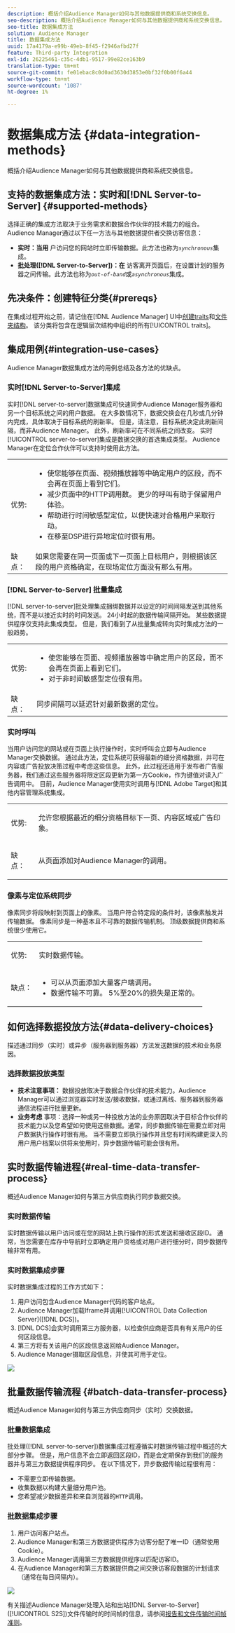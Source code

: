 ```yaml
---
description: 概括介绍Audience Manager如何与其他数据提供商和系统交换信息。
seo-description: 概括介绍Audience Manager如何与其他数据提供商和系统交换信息。
seo-title: 数据集成方法
solution: Audience Manager
title: 数据集成方法
uuid: 17a4179a-e99b-49eb-8f45-f2946afbd27f
feature: Third-party Integration
exl-id: 26225461-c35c-4db1-9517-99e82ce163b9
translation-type: tm+mt
source-git-commit: fe01ebac8c0d0ad3630d3853e0bf32f0b00f6a44
workflow-type: tm+mt
source-wordcount: '1087'
ht-degree: 1%

---
```


# 数据集成方法 {#data-integration-methods}

概括介绍Audience Manager如何与其他数据提供商和系统交换信息。

## 支持的数据集成方法：实时和[!DNL Server-to-Server] {#supported-methods}

选择正确的集成方法取决于业务需求和数据合作伙伴的技术能力的组合。 Audience Manager通过以下任一方法与其他数据提供者交换访客信息：

* **实时：当用** 户访问您的网站时立即传输数据。此方法也称为&#x200B;*`synchronous`*&#x200B;集成。
* **批处理([!DNL Server-to-Server])：在** 访客离开页面后，在设置计划的服务器之间传输。此方法也称为&#x200B;*`out-of-band`*&#x200B;或&#x200B;*`asynchronous`*&#x200B;集成。

## 先决条件：创建特征分类{#prereqs}

在集成过程开始之前，请记住在[!DNL Audience Manager] UI中[创建traits](../features/traits/create-onboarded-rule-based-traits.md)和[文件夹结构](../features/traits/trait-storage.md#create-trait-storage-folder)。 该分类将包含在逻辑层次结构中组织的所有[!UICONTROL traits]。

## 集成用例{#integration-use-cases}

Audience Manager数据集成方法的用例总结及各方法的优缺点。

### 实时[!DNL Server-to-Server]集成

<!-- c_int_types_use_cases.xml -->

实时[!DNL server-to-server]数据集成可快速同步Audience Manager服务器和另一个目标系统之间的用户数据。 在大多数情况下，数据交换会在几秒或几分钟内完成，具体取决于目标系统的刷新率。 但是，请注意，目标系统决定此刷新间隔，而非Audience Manager。 此外，刷新率可在不同系统之间改变。 实时[!UICONTROL server-to-server]集成是数据交换的首选集成类型。 Audience Manager在定位合作伙伴可以支持时使用此方法。

<table id="simpletable_5307DEC378E5486CB92A354287F33AD8"> 
 <tr class="strow">
  <td class="stentry"> <p>优势: </p></td>
  <td class="stentry"> 
   <ul id="ul_F251AFF8A2FA49D0849E36D7FAE87DE7"> 
    <li id="li_1737EBB1AD8844BD87E736BB4D8080EF">使您能够在页面、视频播放器等中确定用户的区段，而不会再在页面上看到它们。 </li>
    <li id="li_1C1F346CB7BD40508AA5A6918C6B8514"> 减少页面中的HTTP调用数。 更少的呼叫有助于保留用户体验。 </li>
    <li id="li_046BF4568B104F53A0E5372568C957CD">帮助进行时间敏感型定位，以便快速对合格用户采取行动。 </li>
    <li id="li_70F7AB19AC5D4A9AB80216A2B05163B8">在移至DSP进行异地定位时很有用。 </li>
   </ul></td>
 </tr>
 <tr class="strow">
  <td class="stentry"> 缺点：</td>
  <td class="stentry"> 如果您需要在同一页面或下一页面上目标用户，则根据该区段的用户资格确定，在现场定位方面没有那么有用。</td>
 </tr>
</table>

### [!DNL Server-to-Server] 批量集成

[!DNL server-to-server]批处理集成捆绑数据并以设定的时间间隔发送到其他系统，而不是以接近实时的时间发送。 24小时起的数据传输间隔开始。 某些数据提供程序仅支持此集成类型。 但是，我们看到了从批量集成转向实时集成方法的一般趋势。

<table id="simpletable_6878241639114DE68E61A251486C6317"> 
 <tr class="strow">
  <td class="stentry"> <p>优势: </p></td>
  <td class="stentry"> 
   <ul id="ul_1E9B48B06E764D3AB6F2D702EB4922DC"> 
    <li id="li_1CF0E018660347B3A5AF79160F74FBDB">使您能够在页面、视频播放器等中确定用户的区段，而不会再在页面上看到它们。 </li> 
    <li id="li_B6A9DF9C0D8B44A48F032F2FDB5B3956">对于非时间敏感型定位很有用。 </li>
   </ul></td>
 </tr>
 <tr class="strow">
  <td class="stentry"> 缺点：</td>
  <td class="stentry"> 同步间隔可以延迟针对最新数据的定位。</td>
 </tr>
</table>

### 实时呼叫

当用户访问您的网站或在页面上执行操作时，实时呼叫会立即与Audience Manager交换数据。 通过此方法，定位系统可获得最新的细分资格数据，并可在内容或广告投放决策过程中考虑这些信息。 此外，此过程还适用于发布者广告服务器，我们通过这些服务器将限定区段更新为第一方Cookie，作为键值对读入广告调用中。 目前，Audience Manager使用实时调用与[!DNL Adobe Target]和其他内容管理系统集成。

<table> 
 <tr>
  <td> <p>优势: </p></td>
  <td> <p> 允许您根据最近的细分资格目标下一页、内容区域或广告印象。 </p></td> 
 </tr> 
 <tr>
  <td> <p>缺点： </p></td>
  <td> <p>从页面添加对Audience Manager的调用。</p></td>
 </tr> 
</table>


### 像素与定位系统同步

像素同步将段映射到页面上的像素。 当用户符合特定段的条件时，该像素触发并传输数据。 像素同步是一种基本且不可靠的数据传输机制。 顶级数据提供商和系统很少使用它。

<table id="simpletable_39E4CD139CCF4417842AA28CDFFB6EB1"> 
 <tr class="strow">
  <td class="stentry"> <p>优势: </p></td>
  <td class="stentry"> <p> 实时数据传输。 </p></td> 
 </tr> 
 <tr class="strow">
  <td class="stentry"> <p>缺点： </p></td>
  <td class="stentry"> 
   <ul id="ul_5217EDC82434401493C2C96823C068E9"> 
    <li id="li_26EB0458CA1844908C005A47F55E50AC">可以从页面添加大量客户端调用。 </li>
    <li id="li_CD91F3DC92F2429293787D61506E5E04">数据传输不可靠。 5%至20%的损失是正常的。 </li>
   </ul></td>
 </tr> 
</table>

## 如何选择数据投放方法{#data-delivery-choices}

描述通过同步（实时）或异步（服务器到服务器）方法发送数据的技术和业务原因。

<!-- c_int_delivery_choices.xml -->

### 选择数据投放类型

* **技术注意事项：** 数据投放取决于数据合作伙伴的技术能力。Audience Manager可以通过浏览器实时发送/接收数据，或通过离线、服务器到服务器通信流程进行批量更新。
* **业务考虑** 事项：选择一种或另一种投放方法的业务原因取决于目标合作伙伴的技术能力以及您希望如何使用这些数据。通常，同步数据传输在需要立即对用户数据执行操作时很有用。 当不需要立即执行操作并且您有时间构建更深入的用户用户档案以供将来使用时，异步数据传输可能会很有用。

## 实时数据传输进程{#real-time-data-transfer-process}

概述Audience Manager如何与第三方供应商执行同步数据交换。

### 实时数据传输

<!-- c_int_overview_sync.xml -->

实时数据传输以用户访问或在您的网站上执行操作的形式发送和接收区段ID。 通常，当您需要在库存中导航时立即确定用户资格或对用户进行细分时，同步数据传输非常有用。

### 实时数据集成步骤

实时数据集成过程的工作方式如下：

1. 用户访问包含Audience Manager代码的客户站点。
1. Audience Manager加载Iframe并调用[!UICONTROL Data Collection Server]([!DNL DCS])。
1. [!DNL DCS]会实时调用第三方服务器，以检查供应商是否具有有关用户的任何区段信息。
1. 第三方将有关该用户的区段信息返回给Audience Manager。
1. Audience Manager摄取区段信息，并使其可用于定位。

![](assets/rt_reduce70.png)

## 批量数据传输流程 {#batch-data-transfer-process}

概述Audience Manager如何与第三方供应商同步（实时）交换数据。

### 批量数据集成

<!-- c_int_overview_async.xml -->

批处理([!DNL server-to-server])数据集成过程遵循实时数据传输过程中概述的大部分步骤。 但是，用户信息不会立即返回区段ID，而是会定期保存到我们的服务器并与第三方数据提供程序同步。 在以下情况下，异步数据传输过程很有用：

* 不需要立即传输数据。
* 收集数据以构建大量细分用户池。
* 您希望减少数据差异和来自浏览器的`HTTP`调用。

### 批数据集成步骤

1. 用户访问客户站点。
1. Audience Manager和第三方数据提供程序为访客分配了唯一ID（通常使用Cookie）。
1. Audience Manager调用第三方数据提供程序以匹配访客ID。
1. 在Audience Manager和第三方数据提供商之间交换访客段数据的计划请求（通常在每日间隔内）。

![](assets/s2s_70.png)

有关描述Audience Manager处理入站和出站[!DNL Server-to-Server]([!UICONTROL S2S])文件传输时的时间帧的信息，请参阅[报告和文件传输时间帧准则](../reference/reporting-file-transfer-timeframe.md)。
